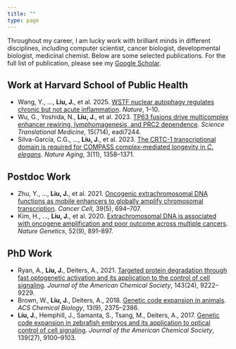```yaml
---
title: ""
type: page
---
```


Throughout my career, I am lucky work with brilliant minds in different disciplines, including computer scientist, cancer biologist, developmental biologist, medicinal chemist. Below are some selected publications. For the full list of publication, please see my [Google Scholar](https://scholar.google.com/citations?user=n5f2Z60AAAAJ&hl=en&oi=ao).

## Work at Harvard School of Public Health

- Wang, Y., ..., **Liu, J.**, et al. 2025. [WSTF nuclear autophagy regulates chronic but not acute inflammation](https://www.nature.com/articles/s41586-025-09234-1). *Nature*, 1–10.  
- Wu, G., Yoshida, N., **Liu, J.**, et al. 2023. [TP63 fusions drive multicomplex enhancer rewiring, lymphomagenesis, and PRC2 dependence](https://www.science.org/doi/10.1126/scitranslmed.adi7244). *Science Translational Medicine*, 15(714), eadi7244.
- Silva-García, C.G., ..., **Liu, J.**, et al. 2023. [The CRTC-1 transcriptional domain is required for COMPASS complex-mediated longevity in *C. elegans*](https://www.nature.com/articles/s43587-023-00517-8). *Nature Aging*, 3(11), 1358–1371.

## Postdoc Work

- Zhu, Y., ..., **Liu, J.**, et al. 2021. [Oncogenic extrachromosomal DNA functions as mobile enhancers to globally amplify chromosomal transcription](https://www.cell.com/cancer-cell/fulltext/S1535-6108(21)00164-1?dgcid=raven_jbs_aip_email). *Cancer Cell*, 39(5), 694–707.
- Kim, H., ..., **Liu, J.**, et al. 2020. [Extrachromosomal DNA is associated with oncogene amplification and poor outcome across multiple cancers](https://www.nature.com/articles/s41588-020-0678-2). *Nature Genetics*, 52(9), 891–897. 

## PhD Work

- Ryan, A., **Liu, J.**, Deiters, A., 2021. [Targeted protein degradation through fast optogenetic activation and its application to the control of cell signaling](https://pubs.acs.org/doi/abs/10.1021/jacs.1c04324). *Journal of the American Chemical Society*, 143(24), 9222–9229.  
- Brown, W., **Liu, J.**, Deiters, A., 2018. [Genetic code expansion in animals](https://pubs.acs.org/doi/abs/10.1021/acschembio.8b00520). *ACS Chemical Biology*, 13(9), 2375–2386.  
- **Liu, J.**, Hemphill, J., Samanta, S., Tsang, M., Deiters, A., 2017. [Genetic code expansion in zebrafish embryos and its application to optical control of cell signaling](https://pubs.acs.org/doi/abs/10.1021/jacs.7b02145). *Journal of the American Chemical Society*, 139(27), 9100–9103.  